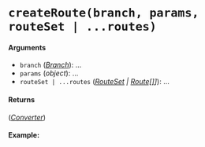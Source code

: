 # `createRoute(branch, params, routeSet | ...routes)`

#### Arguments

* `branch` (*[Branch](Branch.md)*): ...
* `params` (*object*): ...
* `routeSet | ...routes` (*[RouteSet](RouteSet.md) | [Route[]](Route.md)]*): ...

#### Returns

(*[Converter](Converter.md)*) 

#### Example:
